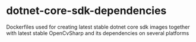 # dotnet-core-sdk-dependencies
Dockerfiles used for creating latest stable dotnet core sdk images together with latest stable OpenCvSharp and its dependencies on several platforms
